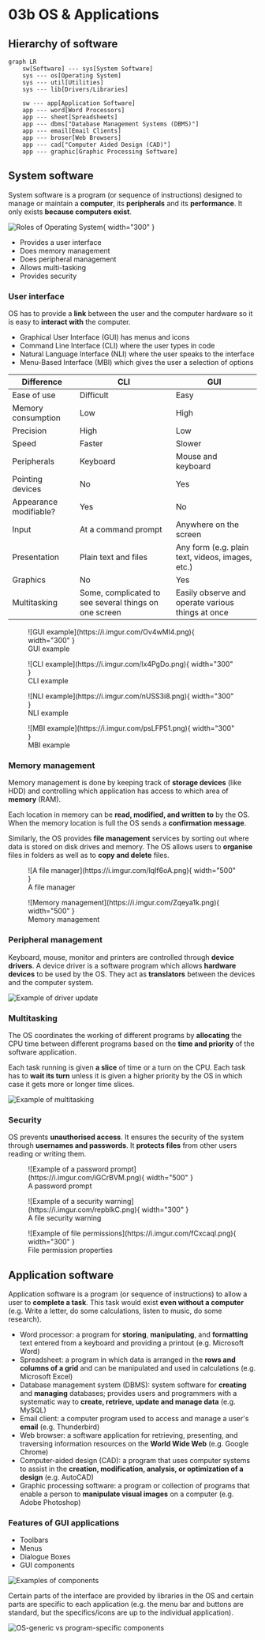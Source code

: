 # 03b OS & Applications

## Hierarchy of software

```mermaid
graph LR
    sw[Software] --- sys[System Software]
    sys --- os[Operating System]
    sys --- util[Utilities]
    sys --- lib[Drivers/Libraries]

    sw --- app[Application Software]
    app --- word[Word Processors]
    app --- sheet[Spreadsheets]
    app --- dbms["Database Management Systems (DBMS)"]
    app --- email[Email Clients]
    app --- broser[Web Browsers]
    app --- cad["Computer Aided Design (CAD)"]
    app --- graphic[Graphic Processing Software]
```

## System software

System software is a program (or sequence of instructions) designed to manage or maintain a **computer**, its **peripherals** and its **performance**. It only exists **because computers exist**.

![Roles of Operating System](https://i.imgur.com/cTg5Pl3.png){ width="300" }

- Provides a user interface
- Does memory management
- Does peripheral management
- Allows multi-tasking
- Provides security

### User interface

OS has to provide a **link** between the user and the computer hardware so it is easy to **interact with** the computer.

- Graphical User Interface (GUI) has menus and icons
- Command Line Interface (CLI) where the user types in code
- Natural Language Interface (NLI) where the user speaks to the
interface
- Menu-Based Interface (MBI) which gives the user a selection of
options

| Difference             | CLI                                                   | GUI                                               |
| ---------------------- | ----------------------------------------------------- | ------------------------------------------------- |
| Ease of use            | Difficult                                             | Easy                                              |
| Memory consumption     | Low                                                   | High                                              |
| Precision              | High                                                  | Low                                               |
| Speed                  | Faster                                                | Slower                                            |
| Peripherals            | Keyboard                                              | Mouse and keyboard                                |
| Pointing devices       | No                                                    | Yes                                               |
| Appearance modifiable? | Yes                                                   | No                                                |
| Input                  | At a command prompt                                   | Anywhere on the screen                            |
| Presentation           | Plain text and files                                  | Any form (e.g. plain text, videos, images, etc.)  |
| Graphics               | No                                                    | Yes                                               |
| Multitasking           | Some, complicated to see several things on one screen | Easily observe and operate various things at once |

<figure markdown>
  ![GUI example](https://i.imgur.com/Ov4wMI4.png){ width="300" }
  <figcaption>GUI example</figcaption>
</figure>

<figure markdown>
  ![CLI example](https://i.imgur.com/lx4PgDo.png){ width="300" }
  <figcaption>CLI example</figcaption>
</figure>

<figure markdown>
  ![NLI example](https://i.imgur.com/nUSS3i8.png){ width="300" }
  <figcaption>NLI example</figcaption>
</figure>

<figure markdown>
  ![MBI example](https://i.imgur.com/psLFP51.png){ width="300" }
  <figcaption>MBI example</figcaption>
</figure>

### Memory management

Memory management is done by keeping track of **storage devices** (like HDD) and controlling which application has access to which area of **memory** (RAM).

Each location in memory can be **read, modified, and written to** by the OS. When the memory location is full the OS sends a **confirmation message**.

Similarly, the OS provides **file management** services by sorting out where data is stored on disk drives and memory. The OS allows users to **organise** files in folders as well as to **copy and delete** files.

<figure markdown>
  ![A file manager](https://i.imgur.com/lqIf6oA.png){ width="500" }
  <figcaption>A file manager</figcaption>
</figure>

<figure markdown>
  ![Memory management](https://i.imgur.com/Zqeya1k.png){ width="500" }
  <figcaption>Memory management</figcaption>
</figure>

### Peripheral management

Keyboard, mouse, monitor and printers are controlled through **device drivers**. A device driver is a software program which allows **hardware devices** to be used by the OS. They act as **translators** between the devices and the computer system.

![Example of driver update](https://i.imgur.com/HXEmTOi.jpg)

### Multitasking

The OS coordinates the working of different programs by **allocating** the CPU time between different programs based on the **time and priority** of the software application.

Each task running is given **a slice** of time or a turn on the
CPU. Each task has to **wait its turn** unless it is given a higher
priority by the OS in which case it gets more or longer time
slices.

![Example of multitasking](https://i.imgur.com/as0Qy5W.jpg)

### Security

OS prevents **unauthorised access**. It ensures the security of the system through **usernames and passwords**. It **protects files** from other users reading or writing them.

<figure markdown>
  ![Example of a password prompt](https://i.imgur.com/iGCrBVM.png){ width="500" }
  <figcaption>A password prompt</figcaption>
</figure>

<figure markdown>
  ![Example of a security warning](https://i.imgur.com/repblkC.png){ width="300" }
  <figcaption>A file security warning</figcaption>
</figure>

<figure markdown>
  ![Example of file permissions](https://i.imgur.com/fCxcaql.png){ width="300" }
  <figcaption>File permission properties</figcaption>
</figure>

## Application software

Application software is a program (or sequence of instructions) to allow a user to **complete a task**. This task would exist **even without a computer** (e.g. Write a letter, do some calculations, listen to music, do some research).

- Word processor: a program for **storing**, **manipulating**, and **formatting** text entered from a keyboard and providing a printout (e.g. Microsoft Word)
- Spreadsheet: a program in which data is arranged in the **rows and columns of a grid** and can be manipulated and used in calculations (e.g. Microsoft Excel)
- Database management system (DBMS): system software for **creating** and **managing** databases; provides users and programmers with a systematic way to **create, retrieve, update and manage data** (e.g. MySQL)
- Email client: a computer program used to access and manage a user's **email** (e.g. Thunderbird)
- Web browser: a software application for retrieving, presenting, and traversing information resources on the **World Wide Web** (e.g. Google Chrome)
- Computer-aided design (CAD): a program that uses computer systems to assist in the **creation, modification, analysis, or optimization of a design** (e.g. AutoCAD)
- Graphic processing software: a program or collection of programs that enable a person to **manipulate visual images** on a computer (e.g. Adobe Photoshop)

### Features of GUI applications

- Toolbars
- Menus
- Dialogue Boxes
- GUI components

![Examples of components](https://i.imgur.com/ITvIxyu.png)

Certain parts of the interface are provided by libraries in the
OS and certain parts are specific to each application (e.g. the menu bar and buttons are standard, but the specifics/icons are up to the individual application).

![OS-generic vs program-specific components](https://i.imgur.com/toHKYAf.png)
